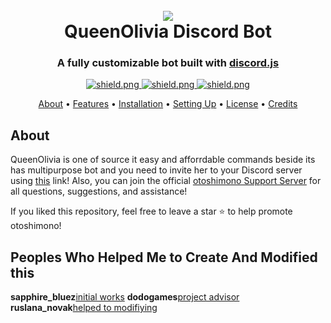<h1 align="center">
  <br>
  <a href="https://github.com/sapcraft-org/QueenOlivia"><img src="./data/images/otoshimono.png"></a>
  <br>
  QueenOlivia Discord Bot
  <br>
</h1>

<h3 align=center>A fully customizable bot built with <a href=https://github.com/discordjs/discord.js>discord.js</a></h3>


<div align=center>

  <a href="https://discord.gg/WcWT98sWvX">
    <img src="https://discordapp.com/api/guilds/709992782252474429/widget.png?style=shield" alt="shield.png">
  </a>

  <a href="https://github.com/discordjs">
    <img src="https://img.shields.io/badge/discord.js-v12.3.1-blue.svg?logo=npm" alt="shield.png">
  </a>

  <a href="https://github.com/sapcraft-org/QueenOlivia/develop/LICENSE">
    <img src="https://img.shields.io/badge/license-GNU%20GPL%20v3-green" alt="shield.png">
  </a>

</div>

<p align="center">
  <a href="#about">About</a>
  •
  <a href="#features">Features</a>
  •
  <a href="#installation">Installation</a>
  •
  <a href="#setting-up">Setting Up</a>
  •
  <a href="#license">License</a>
  •
  <a href="#credits">Credits</a>
</p>

## About

QueenOlivia is one of source it easy and afforrdable commands beside its has multipurpose bot and you need to invite her to your Discord server using [this](https://discord.com/api/oauth2/authorize?client_id=832937425515970582&permissions=3489660897&scope=bot) link! Also, you can join the official [otoshimono Support Server](https://discord.gg/WcWT98sWvX) for all questions, suggestions, and assistance!

If you liked this repository, feel free to leave a star ⭐ to help promote otoshimono!

## Peoples Who Helped Me to Create And Modified this
**sapphire_bluez**[initial works](https://github.com/sapcraft-org)
**dodogames**[project advisor](https://github.com/dodogames7)
**ruslana_novak**[helped to modifiying](discord:Ruslana_Novak#9106)
